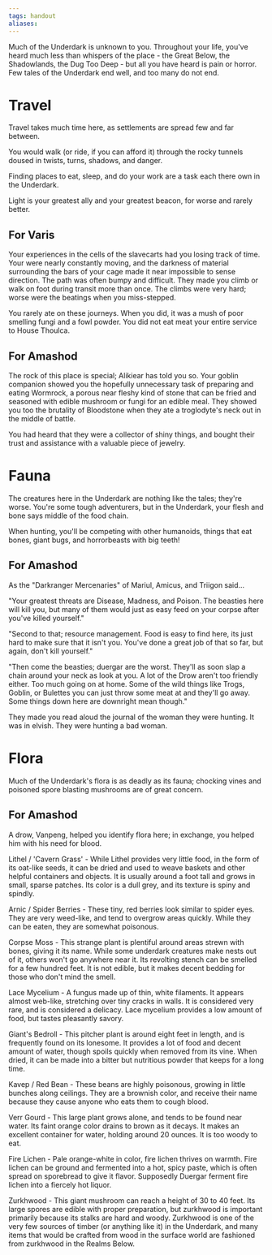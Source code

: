 ```yaml
---
tags: handout
aliases:
---
```


Much of the Underdark is unknown to you. Throughout your life, you've heard much less than whispers of the place - the Great Below, the Shadowlands, the Dug Too Deep - but all you have heard is pain or horror. Few tales of the Underdark end well, and too many do not end.

# Travel
Travel takes much time here, as settlements are spread few and far between. 

You would walk (or ride, if you can afford it) through the rocky tunnels doused in twists, turns, shadows, and danger. 

Finding places to eat, sleep, and do your work are a task each there own in the Underdark. 

Light is your greatest ally and your greatest beacon, for worse and rarely better.

## For Varis
Your experiences in the cells of the slavecarts had you losing track of time. Your were nearly constantly moving, and the darkness of material surrounding the bars of your cage made it near impossible to sense direction. The path was often bumpy and difficult. They made you climb or walk on foot during transit more than once. The climbs were very hard; worse were the beatings when you miss-stepped.

You rarely ate on these journeys. When you did, it was a mush of poor smelling fungi and a fowl powder. You did not eat meat your entire service to House Thoulca.

## For Amashod
The rock of this place is special; Alikiear has told you so. Your goblin companion showed you the hopefully unnecessary task of preparing and eating Wormrock, a porous near fleshy kind of stone that can be fried and seasoned with edible mushroom or fungi for an edible meal. They showed you too the brutality of Bloodstone when they ate a troglodyte's neck out in the middle of battle. 

You had heard that they were a collector of shiny things, and bought their trust and assistance with a valuable piece of jewelry.

# Fauna
The creatures here in the Underdark are nothing like the tales; they're worse. You're some tough adventurers, but in the Underdark, your flesh and bone says middle of the food chain.

When hunting, you'll be competing with other humanoids, things that eat bones, giant bugs, and horrorbeasts with big teeth!

## For Amashod
As the "Darkranger Mercenaries" of Mariul, Amicus, and Triigon said...

"Your greatest threats are Disease, Madness, and Poison. The beasties here will kill you, but many of them would just as easy feed on your corpse after you've killed yourself."

"Second to that; resource management. Food is easy to find here, its just hard to make sure that it isn't you. You've done a great job of that so far, but again, don't kill yourself."

"Then come the beasties; duergar are the worst. They'll as soon slap a chain around your neck as look at you. A lot of the Drow aren't too friendly either. Too much going on at home. Some of the wild things like Trogs, Goblin, or Bulettes you can just throw some meat at and they'll go away. Some things down here are downright mean though."

They made you read aloud the journal of the woman they were hunting. It was in elvish. They were hunting a bad woman.

# Flora
Much of the Underdark's flora is as deadly as its fauna; chocking vines and poisoned spore blasting mushrooms are of great concern.

## For Amashod

A drow, Vanpeng, helped you identify flora here; in exchange, you helped him with his need for blood.

Lithel / 'Cavern Grass' - While Lithel provides very little food, in the form of its oat-like seeds, it can be dried and used to weave baskets and other helpful containers and objects. It is usually around a foot tall and grows in small, sparse patches. Its color is a dull grey, and its texture is spiny and spindly.

Arnic / Spider Berries - These tiny, red berries look similar to spider eyes. They are very weed-like, and tend to overgrow areas quickly. While they can be eaten, they are somewhat poisonous.

Corpse Moss - This strange plant is plentiful around areas strewn with bones, giving it its name. While some underdark creatures make nests out of it, others won't go anywhere near it. Its revolting stench can be smelled for a few hundred feet. It is not edible, but it makes decent bedding for those who don't mind the smell.

Lace Mycelium - A fungus made up of thin, white filaments. It appears almost web-like, stretching over tiny cracks in walls. It is considered very rare, and is considered a delicacy. Lace mycelium provides a low amount of food, but tastes pleasantly savory.

Giant's Bedroll - This pitcher plant is around eight feet in length, and is frequently found on its lonesome. It provides a lot of food and decent amount of water, though spoils quickly when removed from its vine. When dried, it can be made into a bitter but nutritious powder that keeps for a long time.

Kavep / Red Bean - These beans are highly poisonous, growing in little bunches along ceilings. They are a brownish color, and receive their name because they cause anyone who eats them to cough blood.

Verr Gourd - This large plant grows alone, and tends to be found near water. Its faint orange color drains to brown as it decays. It makes an excellent container for water, holding around 20 ounces. It is too woody to eat.

Fire Lichen - Pale orange-white in color, fire lichen thrives on warmth. Fire lichen can be ground and fermented into a hot, spicy paste, which is often spread on sporebread to give it flavor. Supposedly Duergar ferment fire lichen into a fiercely hot liquor.

Zurkhwood - This giant mushroom can reach a height of 30 to 40 feet. Its large spores are edible with proper preparation, but zurkhwood is important primarily because its stalks are hard and woody. Zurkhwood is one of the very few sources of timber (or anything like it) in the Underdark, and many items that would be crafted from wood in the surface world are fashioned from zurkhwood in the Realms Below.